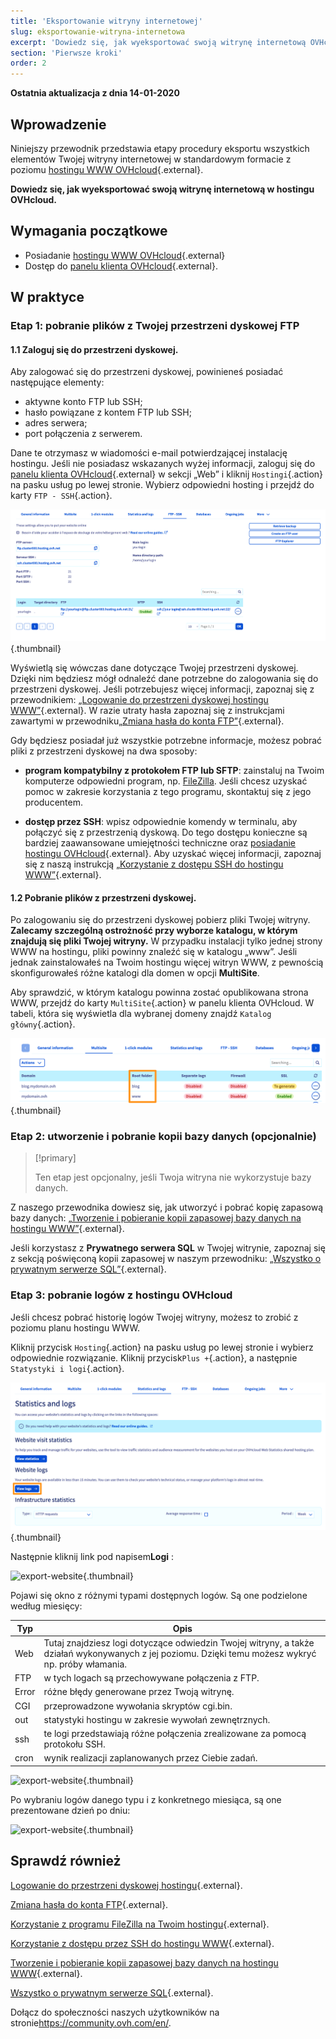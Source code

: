 ```yaml
---
title: 'Eksportowanie witryny internetowej'
slug: eksportowanie-witryna-internetowa
excerpt: 'Dowiedz się, jak wyeksportować swoją witrynę internetową OVHcloud'
section: 'Pierwsze kroki'
order: 2
---
```


**Ostatnia aktualizacja z dnia 14-01-2020**

## Wprowadzenie

Niniejszy przewodnik przedstawia etapy procedury eksportu wszystkich elementów Twojej witryny internetowej w standardowym formacie z poziomu [hostingu WWW OVHcloud](https://www.ovhcloud.com/pl/web-hosting/){.external}.

**Dowiedz się, jak wyeksportować swoją witrynę internetową w hostingu OVHcloud.**

## Wymagania początkowe

- Posiadanie [hostingu WWW OVHcloud](https://www.ovhcloud.com/pl/web-hosting/){.external}
- Dostęp do [panelu klienta OVHcloud](https://www.ovh.com/auth/?action=gotomanager&from=https://www.ovh.pl/&ovhSubsidiary=pl){.external}.

## W praktyce

### Etap 1: pobranie plików z Twojej przestrzeni dyskowej FTP

#### 1.1 Zaloguj się do przestrzeni dyskowej.

Aby zalogować się do przestrzeni dyskowej, powinieneś posiadać następujące elementy:

- aktywne konto FTP lub SSH;
- hasło powiązane z kontem FTP lub SSH;
- adres serwera;
- port połączenia z serwerem.

Dane te otrzymasz w wiadomości e-mail potwierdzającej instalację hostingu. Jeśli nie posiadasz wskazanych wyżej informacji, zaloguj się do [panelu klienta OVHcloud](https://www.ovh.com/auth/?action=gotomanager&from=https://www.ovh.pl/&ovhSubsidiary=pl){.external} w sekcji „Web” i kliknij `Hostingi`{.action} na pasku usług po lewej stronie. Wybierz odpowiedni hosting i przejdź do karty `FTP - SSH`{.action}. 

![export-website](images/export-website-step1-1.png){.thumbnail}

Wyświetlą się wówczas dane dotyczące Twojej przestrzeni dyskowej. Dzięki nim będziesz mógł odnaleźć dane potrzebne do zalogowania się do przestrzeni dyskowej. Jeśli potrzebujesz więcej informacji, zapoznaj się z przewodnikiem: [„Logowanie do przestrzeni dyskowej hostingu WWW”](https://docs.ovh.com/pl/hosting/logowanie-przestrzen-dyskowa-ftp-hosting-web/){.external}. W razie utraty hasła zapoznaj się z instrukcjami zawartymi w przewodniku[„Zmiana hasła do konta FTP”](https://docs.ovh.com/pl/hosting/zmiana-hasla-konto-ftp/){.external}.

Gdy będziesz posiadał już wszystkie potrzebne informacje, możesz pobrać pliki z przestrzeni dyskowej na dwa sposoby:

- **program kompatybilny z protokołem FTP lub SFTP**: zainstaluj na Twoim komputerze odpowiedni program, np. [ FileZilla](https://docs.ovh.com/pl/hosting/hosting_www_przewodnik_dotyczacy_korzystania_z_programu_filezilla/). Jeśli chcesz uzyskać pomoc w zakresie korzystania z tego programu, skontaktuj się z jego producentem.

- **dostęp przez SSH**: wpisz odpowiednie komendy w terminalu, aby połączyć się z przestrzenią dyskową. Do tego dostępu konieczne są bardziej zaawansowane umiejętności techniczne oraz [posiadanie hostingu OVHcloud](https://www.ovhcloud.com/pl/web-hosting/){.external}. Aby uzyskać więcej informacji, zapoznaj się z naszą instrukcją [„Korzystanie z dostępu SSH do hostingu WWW”](https://docs.ovh.com/pl/hosting/hosting_www_ssh_na_hostingu/){.external}. 

#### 1.2 Pobranie plików z przestrzeni dyskowej.

Po zalogowaniu się do przestrzeni dyskowej pobierz pliki Twojej witryny. **Zalecamy szczególną ostrożność przy wyborze katalogu, w którym znajdują się pliki Twojej witryny.** W przypadku instalacji tylko jednej strony WWW na hostingu, pliki powinny znaleźć się w katalogu „www”. Jeśli jednak zainstalowałeś na Twoim hostingu więcej witryn WWW, z pewnością skonfigurowałeś różne katalogi dla domen w opcji **MultiSite**.

Aby sprawdzić, w którym katalogu powinna zostać opublikowana strona WWW, przejdź do karty `MultiSite`{.action} w panelu klienta OVHcloud. W tabeli, która się wyświetla dla wybranej domeny znajdź `Katalog główny`{.action}.

![export-website](images/export-website-step1-2.png){.thumbnail}

### Etap 2: utworzenie i pobranie kopii bazy danych (opcjonalnie)

> [!primary]
>
> Ten etap jest opcjonalny, jeśli Twoja witryna nie wykorzystuje bazy danych.
>

Z naszego przewodnika dowiesz się, jak utworzyć i pobrać kopię zapasową bazy danych:
[„Tworzenie i pobieranie kopii zapasowej bazy danych na hostingu WWW”](https://docs.ovh.com/pl/hosting/eksport-bazy-danych/){.external}.

Jeśli korzystasz z **Prywatnego serwera SQL** w Twojej witrynie, zapoznaj się z sekcją poświęconą kopii zapasowej w naszym przewodniku:
[„Wszystko o prywatnym serwerze SQL”](https://docs.ovh.com/pl/hosting/prywatny_sql/){.external}.

### Etap 3: pobranie logów z hostingu OVHcloud

Jeśli chcesz pobrać historię logów Twojej witryny, możesz to zrobić z poziomu planu hostingu WWW.

Kliknij przycisk `Hosting`{.action} na pasku usług po lewej stronie i wybierz odpowiednie rozwiązanie. Kliknij przycisk`Plus +`{.action}, a następnie `Statystyki i logi`{.action}.

![export-website](images/export-website-step3-1.png){.thumbnail}

Następnie kliknij link pod napisem**Logi** :

![export-website](images/export-website-step3-2.png){.thumbnail}

Pojawi się okno z różnymi typami dostępnych logów. Są one podzielone według miesięcy:

| Typ  	| Opis                                                                                                                                                                                         	|
|-------	|-----------------------------------------------------------------------------------------------------------------------------------------------------------------------------------------------------	|
| Web   	| Tutaj znajdziesz logi dotyczące odwiedzin Twojej witryny, a także działań wykonywanych z jej poziomu. Dzięki temu możesz wykryć np. próby włamania. 	|
| FTP   	| w tych logach są przechowywane połączenia z FTP.                                                                                                                     	|
| Error 	| różne błędy generowane przez Twoją witrynę.                                                                                                                                                    	|
| CGI   	| przeprowadzone wywołania skryptów cgi.bin.                                                                                                                                     	|
| out   	| statystyki hostingu w zakresie wywołań zewnętrznych.                                                                                                                  	|
| ssh   	| te logi przedstawiają różne połączenia zrealizowane za pomocą protokołu SSH.                                                                                                                      	|
| cron  	| wynik realizacji zaplanowanych przez Ciebie zadań.                                                                                                                                                	|

![export-website](images/export-website-step3-3.png){.thumbnail}

Po wybraniu logów danego typu i z konkretnego miesiąca, są one prezentowane dzień po dniu:

![export-website](images/export-website-step3-4.png){.thumbnail}

## Sprawdź również

[Logowanie do przestrzeni dyskowej hostingu](https://docs.ovh.com/pl/hosting/logowanie-przestrzen-dyskowa-ftp-hosting-web/){.external}.

[Zmiana hasła do konta FTP](https://docs.ovh.com/pl/hosting/zmiana-hasla-konto-ftp/){.external}.

[Korzystanie z programu FileZilla na Twoim hostingu](https://docs.ovh.com/pl/hosting/hosting_www_przewodnik_dotyczacy_korzystania_z_programu_filezilla/){.external}.

[Korzystanie z dostępu przez SSH do hostingu WWW](https://docs.ovh.com/pl/hosting/hosting_www_ssh_na_hostingu/){.external}. 

[Tworzenie i pobieranie kopii zapasowej bazy danych na hostingu WWW](https://docs.ovh.com/pl/hosting/eksport-bazy-danych/){.external}.

[Wszystko o prywatnym serwerze SQL](https://docs.ovh.com/pl/hosting/prywatny_sql/){.external}.

Dołącz do społeczności naszych użytkowników na stronie<https://community.ovh.com/en/>.
